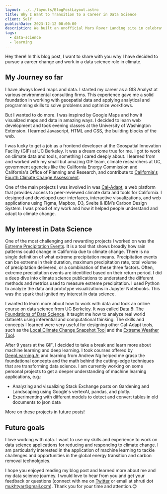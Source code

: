 ```yaml
---
layout: ../../layouts/BlogPostLayout.astro
title: Why I Want to Transition to a Career in Data Science
client: Self
publishDate: 2023-12-12 00:00:00
description: We built an unofficial Mars Rover Landing site in celebration of NASA’s Perseverance Rover.
tags:
  - data-science
  - learning
---
```


Hey there! In this blog post, I want to share with you why I have decided to pursue a career change and work in a data science role in climate.

## My Journey so far

I have always loved maps and data. I started my career as a GIS Analyst at various environmental consulting firms. This experience gave me a solid foundation in working with geospatial data and applying analytical and programming skills to solve problems and optimize workflows.

But I wanted to do more. I was inspired by Google Maps and how it visualized maps and data in amazing ways. I decided to learn web development and took evening classes at the University of Washington Extension. I learned Javascript, HTML and CSS, the building blocks of the web.

I was lucky to get a job as a frontend developer at the Geospatial Innovation Facility (GIF) at UC Berkeley. It was a dream come true for me. I got to work on climate data and tools, something I cared deeply about. I learned from and worked with my small but amazing GIF team, climate researchers at UC, government agencies like the California Energy Commission and California's Office of Planning and Research, and contribute to [California's Fourth Climate Change Assessment](https://www.climateassessment.ca.gov/).

One of the main projects I was involved in was [Cal-Adapt](https://cal-adapt.org/), a web platform that provides access to peer-reviewed climate data and tools for California. I designed and developed user interfaces, interactive visualizations, and web applications using Figma, Mapbox, D3, Svelte & IBM’s Carbon Design System. I was proud of my work and how it helped people understand and adapt to climate change.

## My Interest in Data Science

One of the most challenging and rewarding projects I worked on was the [Extreme Precipitation Events](https://cal-adapt.org/tools/extreme-precipitation). It is a tool that shows broadly how rain patterns could change in California due to climate change. There is no single definition of what extreme precipitation means. Precipitation events can be extreme in their duration, maximum precipitation rate, total volume of precipitation delivered, or a combination of these three factors. Often, extreme precipitation events are identified based on their return period. I did a deep dive into climate science publications to understand the different methods and metrics used to measure extreme precipitation. I used Python to analyze the data and prototype visualizations in Jupyter Notebooks. This was the spark that ignited my interest in data science.

I wanted to learn more about how to work with data and took an online course on data science from UC Berkeley. It was called [Data 8: The Foundations of Data Science](http://www.data8.org/). It taught me how to analyze real world datasets using inferential and computational thinking. The skills and concepts I learned were very useful for designing other Cal-Adapt tools, such as the [Local Climate Change Snapshot Tool](https://cal-adapt.org/tools/local-climate-change-snapshot) and the [Extreme Weather Tool](https://cal-adapt.org/tools/extreme-weather).

After 9 years at the GIF, I decided to take a break and learn more about machine learning and deep learning. I took courses offered by [DeepLearning.AI](https://www.deeplearning.ai/) and learning from Andrew Ng helped me grasp the foundational concepts and the math behind the cutting-edge techniques that are transforming data science. I am currently working on some personal projects to get a deeper understanding of machine learning applications, e.g.:
- Analyzing and visualizing Stack Exchange posts on Gardening and Landscaping using Google's vertexAI, pandas, and plotly.
- Experimenting with different models to detect and convert tables in old documents to json data

More on these projects in future posts!

## Future goals

I love working with data. I want to use my skills and experience to work on data science applications for reducing and responding to climate change. I am particularly interested in the application of machine learning to tackle challenges and opportunities in the global energy transition and carbon removal technolgoies.

I hope you enjoyed reading my blog post and learned more about me and my data science journey. I would love to hear from you and get your feedback or questions (connect with me on [Twitter](https://twitter.com/mapchitra) or email at shruti dot mukhtyar@gmail.ocm). Thank you for your time and attention.😊
